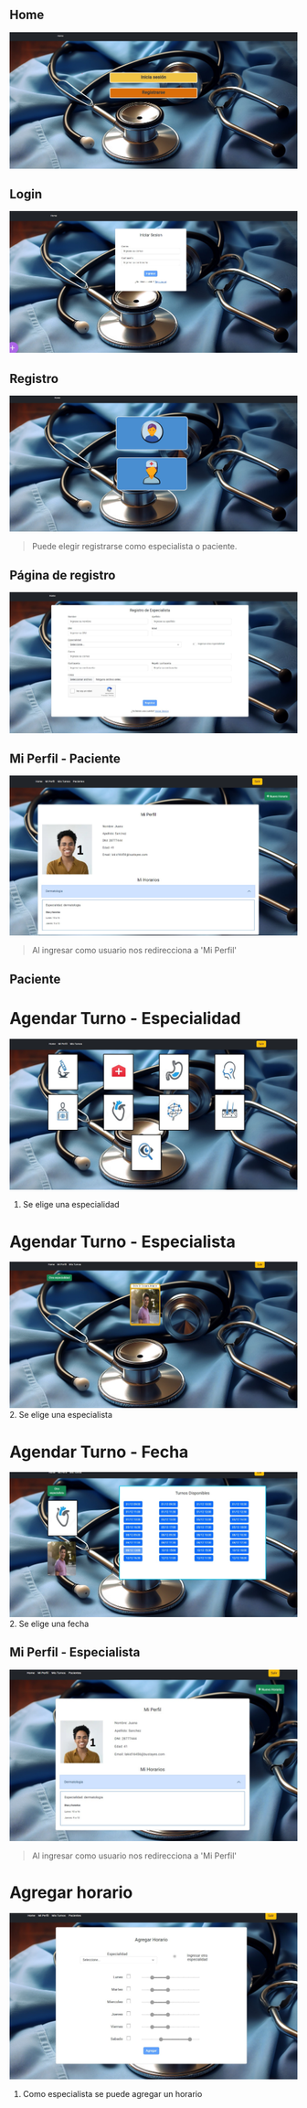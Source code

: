 ## Home
![Home](./src/assets/readme_images/home.jpg)

## Login
![Login](./src/assets/readme_images/login.jpg)

## Registro
![Registro](./src/assets/readme_images/registro.jpg)
> Puede elegir registrarse como especialista o paciente.

## Página de registro
![Página de registro](./src/assets/readme_images/registro_especialista.jpg)

## Mi Perfil - Paciente
![Mi Perfil - Paciente](./src/assets/readme_images/mi_perfil.jpg)
> Al ingresar como usuario nos redirecciona a 'Mi Perfil'

## Paciente

# Agendar Turno - Especialidad
![Agendar Turno - Especialidad](./src/assets/readme_images/paciente_nuevoturno1.jpg)
1. Se elige una especialidad

# Agendar Turno - Especialista
![Agendar Turno - Especialista](./src/assets/readme_images/paciente_nuevoturno2.jpg)
2. Se elige una especialista

# Agendar Turno - Fecha
![Agendar Turno - Fecha](./src/assets/readme_images/paciente_nuevoturno3.jpg)
2. Se elige una fecha


## Mi Perfil - Especialista
![Mi Perfil - Especialista](./src/assets/readme_images/mi_perfil_especialista.jpg)
> Al ingresar como usuario nos redirecciona a 'Mi Perfil'

# Agregar horario
![Agregar horario](./src/assets/readme_images/agregar_horario.jpg)
1. Como especialista se puede agregar un horario

